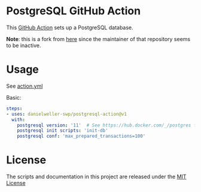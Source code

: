 # PostgreSQL GitHub Action

This [GitHub Action](https://github.com/features/actions) sets up a PostgreSQL database.

**Note**: this is a fork from [here](https://github.com/Harmon758/postgresql-action) since the maintainer of that repository seems to be inactive.

# Usage

See [action.yml](action.yml)

Basic:
```yaml
steps:
- uses: danielweller-swp/postgresql-action@v1
  with:
    postgresql version: '11'  # See https://hub.docker.com/_/postgres for available versions
    postgresql init scripts: 'init-db'
    postgresql conf: 'max_prepared_transactions=100'
```

# License

The scripts and documentation in this project are released under the [MIT License](LICENSE)
